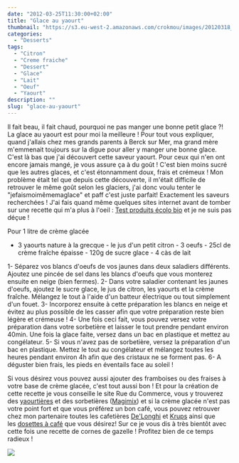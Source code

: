 ```yaml
---
date: "2012-03-25T11:30:00+02:00"
title: "Glace au yaourt"
thumbnail: "https://s3.eu-west-2.amazonaws.com/crokmou/images/20120318_Glace_Yaourt_0013.jpg"
categories:
  - "Desserts"
tags:
  - "Citron"
  - "Creme fraiche"
  - "Dessert"
  - "Glace"
  - "Lait"
  - "Oeuf"
  - "Yaourt"
description: ""
slug: "glace-au-yaourt"
---
```


Il fait beau, il fait chaud, pourquoi ne pas manger une bonne petit glace ?! La glace au yaourt est pour moi la meilleure ! Pour tout vous expliquer, quand j'allais chez mes grands parents à Berck sur Mer, ma grand mère m'emmenait toujours sur la digue pour aller y manger une bonne glace. C'est là bas que j'ai découvert cette saveur yaourt. Pour ceux qui n'en ont encore jamais mangé, je vous assure ça à du goût ! C'est bien moins sucré que les autres glaces, et c'est étonnamment doux, frais et crémeux ! Mon problème était tel que depuis cette découverte, il m'était difficile de retrouver le même goût selon les glaciers, j'ai donc voulu tenter le "jefaismoimêmemaglace" et paff c'est juste parfait! Exactement les saveurs recherchées ! J'ai fais quand même quelques sites internet avant de tomber sur une recette qui m'a plus à l'oeil : [Test produits écolo bio](http://testproduitsecolobio.free.fr/recette_glace_maison_yaourt_sorbetiere_machine_naturelle.html) et je ne suis pas déçue !

Pour 1 litre de crème glacée

- 3 yaourts nature à la grecque - le jus d'un petit citron - 3 oeufs - 25cl de crème fraîche épaisse - 120g de sucre glace - 4 càs de lait

1- Séparez vos blancs d'oeufs de vos jaunes dans deux saladiers différents. Ajoutez une pincée de sel dans les blancs d'oeufs que vous monterez ensuite en neige (bien fermes). 2- Dans votre saladier contenant les jaunes d'oeufs, ajoutez le sucre glace, le jus de citron, les yaourts et la crème fraîche. Mélangez le tout à l'aide d'un batteur électrique ou tout simplement d'un fouet. 3- Incorporez ensuite à cette préparation les blancs en neige et évitez au plus possible de les casser afin que votre préparation reste bien légère et crémeuse ! 4- Une fois ceci fait, vous pouvez versez votre préparation dans votre sorbetière et laisser le tout prendre pendant environ 40min. Une fois la glace faite, versez dans un bac en plastique et mettez au congélateur. 5- Si vous n'avez pas de sorbetière, versez la préparation d'un bac en plastique. Mettez le tout au congélateur et mélangez toutes les heures pendant environ 4h afin que des cristaux ne se forment pas. 6- A déguster bien frais, les pieds en éventails face au soleil !

Si vous désirez vous pouvez aussi ajouter des framboises ou des fraises à votre base de crème glacée, c'est tout aussi bon ! Et pour la création de cette recette je vous conseille le site Rue du Commerce, vous y trouverez des [yaourtières](http://www.rueducommerce.fr/m/pl/malid:87648,9633616) et des sorbetières ([Magimix](http://www.rueducommerce.fr/m/pl/malid:84250)) et si la crème glacée n'est pas votre point fort et que vous préférez un bon café, vous pouvez retrouver chez mon partenaire toutes les cafetières [De'Longhi](http://www.rueducommerce.fr/m/pl/malid:12382300) et [Krups](http://www.rueducommerce.fr/m/pl/malid:84533) ainsi que les [dosettes à café](http://www.rueducommerce.fr/m/pl/malid:9633596) que vous désirez! Sur ce je vous dis à très bientôt avec cette fois une recette de cornes de gazelle ! Profitez bien de ce temps radieux !

[![](http://4.bp.blogspot.com/-2bLosyMFac4/TxhFg0sR2dI/AAAAAAAABec/Mzg1OnlXUmM/s1600/Signature+copie.jpg)](http://4.bp.blogspot.com/-2bLosyMFac4/TxhFg0sR2dI/AAAAAAAABec/Mzg1OnlXUmM/s1600/Signature+copie.jpg)